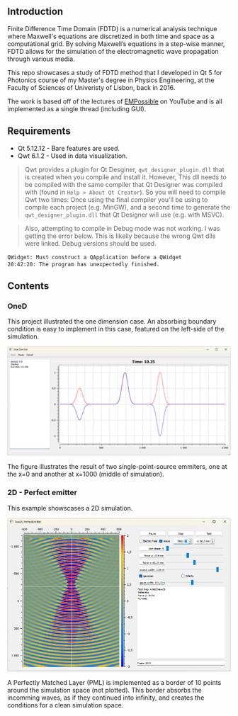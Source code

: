 ## Introduction 

Finite Difference Time Domain (FDTD) is a numerical analysis technique where Maxwell's equations are discretized in both time and space as a computational grid. By solving Maxwell’s equations in a step-wise manner, FDTD allows for the simulation of the electromagnetic wave propagation through various media.

This repo showcases a study of FDTD method that I developed in Qt 5 for Photonics course of my Master's degree in Physics Engineering, at the Faculty of Sciences of 
Univeristy of Lisbon, back in 2016.

The work is based off of the lectures of [EMPossible](https://www.youtube.com/watch?v=KHTByojnsZE&list=PLLYQF5WvJdJWoU9uEeWJ6-MRzDSziNnGt&ab_channel=EMPossible) on YouTube and is all implemented as a single thread (including GUI).

## Requirements

- Qt 5.12.12 - Bare features are used.
- Qwt 6.1.2 - Used in data visualization.

> Qwt provides a plugin for Qt Desginer, `qwt_designer_plugin.dll` that is created when you compile and install it. However, This dll needs to be compiled with the same compiler that Qt Designer was compiled with (found in `Help > About Qt Creator`). So you will need to compile Qwt two times: Once using the final compiler you'll be using to compile each project (e.g. MinGW), and a second time to generate the `qwt_designer_plugin.dll` that Qt Designer will use (e.g. with MSVC).

> Also, attempting to compile in Debug mode was not working. I was getting the error below. This is likelly because the wrong Qwt dlls were linked. Debug versions should be used. 

```
QWidget: Must construct a QApplication before a QWidget
20:42:20: The program has unexpectedly finished.
```

## Contents

### OneD
This project illustrated the one dimension case.
An absorbing boundary condition is easy to implement in this case, featured on the left-side of the simulation.

<img src="Res/OneD.png" alt="drawing" width="600"/>

The figure illustrates the result of two single-point-source emmiters, one at the x=0 and another at x=1000 (middle of simulation).

### 2D - Perfect emitter
This example showscases a 2D simulation.

<img src="Res/TwoD-PerfectEmitter.png" alt="drawing" width="600"/>

 A Perfectly Matched Layer (PML) is implemented as a border of 10 points around the simulation space (not plotted). This border absorbs the incomming waves, as if they continued into infinity, and creates the conditions for a clean simulation space.



 
